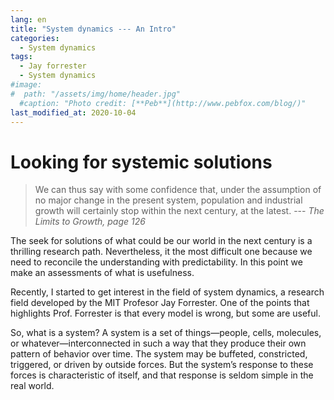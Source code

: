 ```yaml
---
lang: en
title: "System dynamics --- An Intro"
categories:
  - System dynamics
tags:
  - Jay forrester
  - System dynamics
#image:
#  path: "/assets/img/home/header.jpg"
  #caption: "Photo credit: [**Peb**](http://www.pebfox.com/blog/)"
last_modified_at: 2020-10-04
---
```


# Looking for systemic solutions

 >We can thus say with some confidence that, under the assumption of no major change in the present system, population and industrial growth will certainly stop within the next century, at the latest. --- *The Limits to Growth, page 126*

The seek for solutions of what could be our world in the next century is a thrilling research path.
Nevertheless, it the most difficult one because we need to reconcile the understanding with predictability.
In this point we make an assessments of what is usefulness.

Recently, I started to get interest in the field of system dynamics, a research field developed by the MIT Profesor Jay Forrester. One of the points that highlights Prof. Forrester is that every model is wrong, but some are useful.


So, what is a system? A system is a set of things—people, cells, molecules, or whatever—interconnected in such a way that they produce their own
pattern of behavior over time. The system may be buffeted, constricted,
triggered, or driven by outside forces. But the system’s response to these
forces is characteristic of itself, and that response is seldom simple in the
real world.




